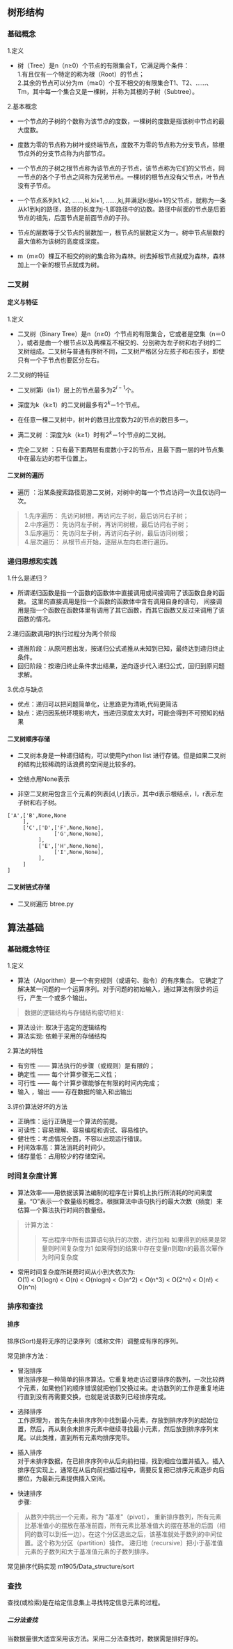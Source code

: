 ## 树形结构

### 基础概念 

1.定义
* 树（Tree）是n（n≥0）个节点的有限集合T，它满足两个条件：  
  1.有且仅有一个特定的称为根（Root）的节点；  
  2.其余的节点可以分为m（m≥0）个互不相交的有限集合T1、T2、……、Tm，其中每一个集合又是一棵树，并称为其根的子树（Subtree）。

2.基本概念 
 
* 一个节点的子树的个数称为该节点的度数，一棵树的度数是指该树中节点的最大度数。

* 度数为零的节点称为树叶或终端节点，度数不为零的节点称为分支节点，除根节点外的分支节点称为内部节点。

* 一个节点的子树之根节点称为该节点的子节点，该节点称为它们的父节点，同一节点的各个子节点之间称为兄弟节点。一棵树的根节点没有父节点，叶节点没有子节点。

* 一个节点系列k1,k2, ……,ki,ki+1, ……,kj,并满足ki是ki+1的父节点，就称为一条从k1到kj的路径，路径的长度为j-1,即路径中的边数。路径中前面的节点是后面节点的祖先，后面节点是前面节点的子孙。

* 节点的层数等于父节点的层数加一，根节点的层数定义为一。树中节点层数的最大值称为该树的高度或深度。

* m（m≥0）棵互不相交的树的集合称为森林。树去掉根节点就成为森林，森林加上一个新的根节点就成为树。

### 二叉树

#### 定义与特征
1.定义
* 二叉树（Binary Tree）是n（n≥0）个节点的有限集合，它或者是空集（n＝0
），或者是由一个根节点以及两棵互不相交的、分别称为左子树和右子树的二叉树组成。二叉树与普通有序树不同，二叉树严格区分左孩子和右孩子，即使只有一个子节点也要区分左右。

2.二叉树的特征
* 二叉树第i（i≥1）层上的节点最多为$2^{i-1}$个。

* 深度为k（k≥1）的二叉树最多有$2^k－1$个节点。

* 在任意一棵二叉树中，树叶的数目比度数为2的节点的数目多一。

* 满二叉树 ：深度为k（k≥1）时有$2^k－1$个节点的二叉树。

* 完全二叉树 ：只有最下面两层有度数小于2的节点，且最下面一层的叶节点集中在最左边的若干位置上。

#### 二叉树的遍历

* 遍历 ：沿某条搜索路径周游二叉树，对树中的每一个节点访问一次且仅访问一次。

> 1.先序遍历： 先访问树根，再访问左子树，最后访问右子树；  
> 2.中序遍历： 先访问左子树，再访问树根，最后访问右子树；  
> 3.后序遍历： 先访问左子树，再访问右子树，最后访问树根；  
> 4.层次遍历： 从根节点开始，逐层从左向右进行遍历。

### 递归思想和实践

1.什么是递归？
* 所谓递归函数是指一个函数的函数体中直接调用或间接调用了该函数自身的函数。
  这里的直接调用是指一个函数的函数体中含有调用自身的语句，
  间接调用是指一个函数在函数体里有调用了其它函数，而其它函数又反过来调用了该函数的情况。

2.递归函数调用的执行过程分为两个阶段  
* 递推阶段：从原问题出发，按递归公式递推从未知到已知，最终达到递归终止条件。
* 回归阶段：按递归终止条件求出结果，逆向逐步代入递归公式，回归到原问题求解。

3.优点与缺点 
* 优点：递归可以把问题简单化，让思路更为清晰,代码更简洁
* 缺点：递归因系统环境影响大，当递归深度太大时，可能会得到不可预知的结果


#### 二叉树顺序存储
* 二叉树本身是一种递归结构，可以使用Python list 进行存储。但是如果二叉树的结构比较稀疏的话浪费的空间是比较多的。

* 空结点用None表示

* 非空二叉树用包含三个元素的列表[d,l,r]表示，其中d表示根结点，l，r表示左子树和右子树。
```
['A',['B',None,None
     ],
     ['C',['D',['F',None,None],
               ['G',None,None],
          ],     
          ['E',['H',None,None],
               ['I',None,None],
          ],
     ]
]
```

#### 二叉树链式存储
* 二叉树遍历 btree.py


## 算法基础

### 基础概念特征

1.定义

* 算法（Algorithm）是一个有穷规则（或语句、指令）的有序集合。
  它确定了解决某一问题的一个运算序列。对于问题的初始输入，通过算法有限步的运行，产生一个或多个输出。

> 数据的逻辑结构与存储结构密切相关:

* 算法设计: 取决于选定的逻辑结构
* 算法实现: 依赖于采用的存储结构

2.算法的特性
   
* 有穷性 —— 算法执行的步骤（或规则）是有限的；
* 确定性 —— 每个计算步骤无二义性；
* 可行性 —— 每个计算步骤能够在有限的时间内完成；
* 输入 ，输出 —— 存在数据的输入和出输出

3.评价算法好坏的方法
   
* 正确性：运行正确是一个算法的前提。
* 可读性：容易理解、容易编程和调试、容易维护。
* 健壮性：考虑情况全面，不容以出现运行错误。
* 时间效率高：算法消耗的时间少。
* 储存量低：占用较少的存储空间。

### 时间复杂度计算

* 算法效率——用依据该算法编制的程序在计算机上执行所消耗的时间来度量。“O”表示一个数量级的概念。根据算法中语句执行的最大次数（频度）来 估算一个算法执行时间的数量级。

> 计算方法：
>> 写出程序中所有运算语句执行的次数，进行加和
>> 如果得到的结果是常量则时间复杂度为1
>> 如果得到的结果中存在变量n则取n的最高次幂作为时间复杂度
* 常用时间复杂度所耗费时间从小到大依次为:  
  O(1) < O(logn) < O(n) < O(nlogn) < O(n^2) < O(n^3) < O(2^n) < O(n!) < O(n^n)

### 排序和查找

#### 排序

排序(Sort)是将无序的记录序列（或称文件）调整成有序的序列。

常见排序方法：

* 冒泡排序  
冒泡排序是一种简单的排序算法。它重复地走访过要排序的数列，一次比较两个元素，如果他们的顺序错误就把他们交换过来。走访数列的工作是重复地进行直到没有再需要交换，也就是说该数列已经排序完成。

* 选择排序  
工作原理为，首先在未排序序列中找到最小元素，存放到排序序列的起始位置，然后，再从剩余未排序元素中继续寻找最小元素，然后放到排序序列末尾。以此类推，直到所有元素均排序完毕。

* 插入排序  
对于未排序数据，在已排序序列中从后向前扫描，找到相应位置并插入。插入排序在实现上，通常在从后向前扫描过程中，需要反复把已排序元素逐步向后挪位，为最新元素提供插入空间。

* 快速排序  
步骤:
> 从数列中挑出一个元素，称为 "基准"（pivot），
> 重新排序数列，所有元素比基准值小的摆放在基准前面，所有元素比基准值大的摆在基准的后面（相同的数可以到任一边）。在这个分区退出之后，该基准就处于数列的中间位置。这个称为分区（partition）操作。
> 递归地（recursive）把小于基准值元素的子数列和大于基准值元素的子数列排序。

常见排序代码实现 m1905/Data_structure/sort

### 查找

查找(或检索)是在给定信息集上寻找特定信息元素的过程。

##### 二分法查找

当数据量很大适宜采用该方法。采用二分法查找时，数据需是排好序的。
